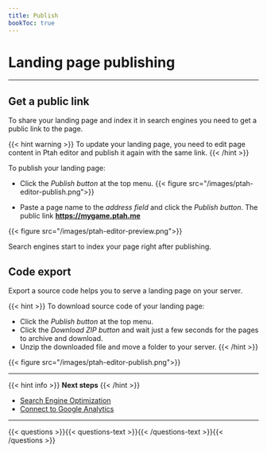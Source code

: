 ```yaml
---
title: Publish
bookToc: true
---
```


# Landing page publishing
***

## Get a public link

To share your landing page and index it in search engines you need to get a public link to the page.

{{< hint warning >}}
To update your landing page, you need to edit page content in Ptah editor and publish it again with the same link.
{{< /hint >}}

To publish your landing page:

- Click the *Publish button* at the top menu.
{{< figure src="/images/ptah-editor-publish.png">}}

- Paste a page name to the *address field* and click the *Publish button*.
The public link **https://mygame.ptah.me**

{{< figure src="/images/ptah-editor-preview.png">}}

Search engines start to index your page right after publishing.

## Code export

Export a source code helps you to serve a landing page on your server.

{{< hint >}}
To download source code of your landing page:

- Click the *Publish button* at the top menu.
- Click the *Download ZIP button* and wait just a few seconds for the pages to archive and download.
- Unzip the downloaded file and move a folder to your server.
{{< /hint >}}

{{< figure src="/images/ptah-editor-publish.png">}}

***

{{< hint info >}}
**Next steps**
{{< /hint >}}

- [Search Engine Optimization](/docs/seo/)
- [Connect to Google Analytics](/docs/integrations-ga/)

***

{{< questions >}}{{< questions-text >}}{{< /questions-text >}}{{< /questions >}}
